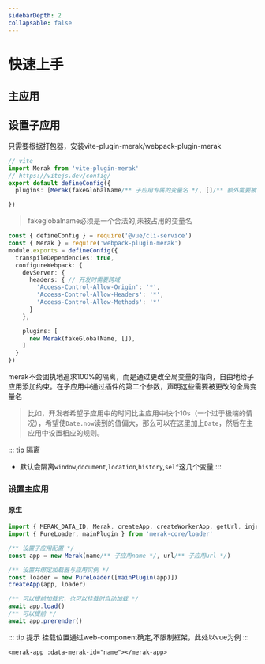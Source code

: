 ```yaml
---
sidebarDepth: 2
collapsable: false
---
```


# 快速上手

## 主应用


## 设置子应用
只需要根据打包器，安装vite-plugin-merak/webpack-plugin-merak
```ts
// vite
import Merak from 'vite-plugin-merak'
// https://vitejs.dev/config/
export default defineConfig({
  plugins: [Merak(fakeGlobalName/** 子应用专属的变量名 */, []/** 额外需要被替换的全局变量 */,)],

})
```
> fakeglobalname必须是一个合法的,未被占用的变量名

```ts
const { defineConfig } = require('@vue/cli-service')
const { Merak } = require('webpack-plugin-merak')
module.exports = defineConfig({
  transpileDependencies: true,
  configureWebpack: {
    devServer: {
      headers: { // 开发时需要跨域
        'Access-Control-Allow-Origin': '*',
        'Access-Control-Allow-Headers': '*',
        'Access-Control-Allow-Methods': '*'
      }
    },

    plugins: [
      new Merak(fakeGlobalName, []),
    ]
  }
})
```

merak不会固执地追求100%的隔离，而是通过更改全局变量的指向，自由地给子应用添加约束。在子应用中通过插件的第二个参数，声明这些需要被更改的全局变量名

> 比如，开发者希望子应用中的时间比主应用中快个10s（一个过于极端的情况），希望使`Date.now`读到的值偏大，那么可以在这里加上`Date`，然后在主应用中设置相应的规则。
<!-- > 好吧，我也觉得说得不是很明白，那么举个极端点的例子，如果主应用中存在两个子应用A和B，我希望A在某时不能使用Proxy，B在某时不能使用(当然这只是假设，如果想要) -->


::: tip 隔离
- 默认会隔离`window`,`document`,`location`,`history`,`self`这几个变量
:::


### 设置主应用

#### 原生
```ts
import { MERAK_DATA_ID, Merak, createApp, createWorkerApp, getUrl, injectStyle } from 'merak-core'
import { PureLoader, mainPlugin } from 'merak-core/loader'

/** 设置子应用配置 */
const app = new Merak(name/** 子应用name */, url/** 子应用url */)

/** 设置并绑定加载器与应用实例 */
const loader = new PureLoader([mainPlugin(app)])
createApp(app, loader)

/** 可以提前加载它，也可以挂载时自动加载 */
await app.load()
/** 可以提前 */
await app.prerender()
```
::: tip 提示
挂载位置通过web-component确定,不限制框架，此处以vue为例
:::

```vue
<merak-app :data-merak-id="name"></merak-app>
```

